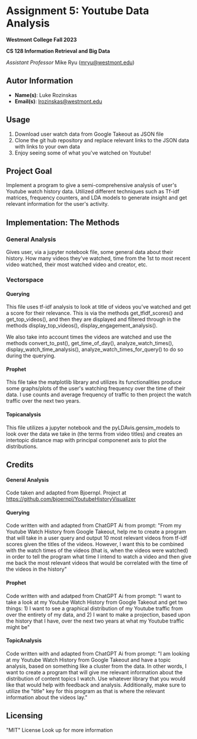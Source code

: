 # Assignment 5: Youtube Data Analysis
**Westmont College Fall 2023**

**CS 128 Information Retrieval and Big Data**

*Assistant Professor* Mike Ryu (mryu@westmont.edu) 

## Autor Information
* **Name(s)**: Luke Rozinskas
* **Email(s)**: lrozinskas@westmont.edu

## Usage
1. Download user watch data from Google Takeout as JSON file
2. Clone the git hub repository and replace relevant links to the JSON data with links to your own data
3. Enjoy seeing some of what you've watched on Youtube!

## Project Goal
Implement a program to give a semi-comprehensive analysis of user's Youtube watch history data. Utilized different techniques such as Tf-idf matrices, frequency counters, and LDA models to generate insight and get relevant information for the user's activity.

## Implementation: The Methods
### General Analysis
Gives user, via a jupyter notebook file, some general data about their history. How many videos they've watched, time from the 1st to most recent video watched, their most watched video and creator, etc.

### Vectorspace
#### Querying
This file uses tf-idf analysis to look at title of videos you've watched and get a score for their relevance. This is via the methods get_tfidf_scores() and get_top_videos(), and then they are displayed and filtered through in the methods display_top_videos(), display_engagement_analysis().

We also take into account times the videos are watched and use the methods convert_to_pst(), get_time_of_day(), analyze_watch_times(), display_watch_time_analysis(), analyze_watch_times_for_query() to do so during the querying.

#### Prophet
This file take the matplotlib library and utilizes its functionalities produce some graphs/plots of the user's watching frequency over the time of their data. I use counts and average frequency of traffic to then project the watch traffic over the next two years. 

#### Topicanalysis
This file utilizes a jupyter notebook and the pyLDAvis.gensim_models to look over the data we take in (the terms from video titles) and creates an intertopic distance map with principal componenet axis to plot the distributions. 


## Credits
#### General Analysis
Code taken and adapted from Bjoernpl. Project at https://github.com/bjoernpl/YoutubeHistoryVisualizer

#### Querying
Code written with and adapted from ChatGPT Ai from prompt: "From my Youtube Watch History from Google Takeout, help me to create a program that will take in a user query and output 10 most relevant videos from tf-idf scores given the titles of the videos. However, I want this to be combined with the watch times of the videos (that is, when the videos were watched) in order to tell the program what time I intend to watch a video and then give me back the most relevant videos that would be correlated with the time of the videos in the history"

#### Prophet
Code written with and adatped from ChatGPT Ai from prompt: "I want to take a look at my Youtube Watch History from Google Takeout and get two things: 1) I want to see a graphical distribution of my Youtube traffic from over the entirety of my data, and 2) I want to make a projection, based upon the history that I have, over the next two years at what my Youtube traffic might be"

#### TopicAnalysis
Code written with and adapted from ChatGPT Ai from prompt: "I am looking at my Youtube Watch History from Google Takeout and have a topic analysis, based on something like a cluster from the data. In other words, I want to create a program that will give me relevant information about the distribution of content topics I watch. Use whatever library that you would like that would help with feedback and analysis. Additionally, make sure to utilize the "title" key for this program as that is where the relevant information about the videos lay."

## Licensing
"MIT" License
Look up for more information
